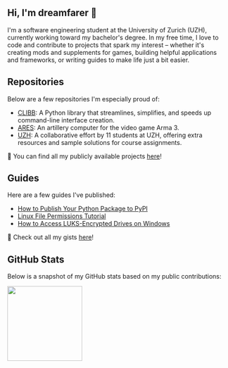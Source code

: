 ## Hi, I'm dreamfarer 👋

I'm a software engineering student at the University of Zurich (UZH), currently working toward my bachelor's degree. In my free time, I love to code and contribute to projects that spark my interest – whether it's creating mods and supplements for games, building helpful applications and frameworks, or writing guides to make life just a bit easier.

## Repositories
Below are a few repositories I'm especially proud of:
- [CLIBB](https://github.com/dreamfarer/clibb): A Python library that streamlines, simplifies, and speeds up command-line interface creation.
- [ARES](https://github.com/dreamfarer/ARMA-3-ARTILLERY-CALCULATOR-ARES): An artillery computer for the video game Arma 3.
- [UZH](https://github.com/dreamfarer/UZH): A collaborative effort by 11 students at UZH, offering extra resources and sample solutions for course assignments.

🔗 You can find all my publicly available projects [here](https://github.com/dreamfarer?tab=repositories)!

## Guides
Here are a few guides I've published:
- [How to Publish Your Python Package to PyPI](https://gist.github.com/dreamfarer/c5a9009e76eab0007fc82663247062f8)
- [Linux File Permissions Tutorial](https://gist.github.com/dreamfarer/0e61db060582a9289233f61ba93b7c17)
- [How to Access LUKS-Encrypted Drives on Windows](https://gist.github.com/dreamfarer/851e792c2f36de08ad8ff287e79c87ff)

🔗 Check out all my gists [here](https://gist.github.com/dreamfarer)!

## GitHub Stats
Below is a snapshot of my GitHub stats based on my public contributions:

<a>
  <img height=170 align="center" src="https://github-readme-stats.vercel.app/api?username=dreamfarer&show_icons=true&theme=graywhite&hide_title=true" />
</a>
